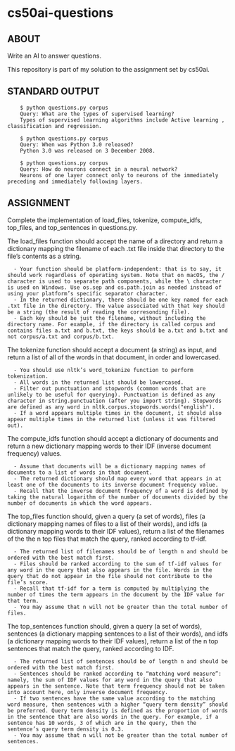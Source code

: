 # cs50ai-questions

## ABOUT

Write an AI to answer questions.

This repository is part of my solution to the assignment set by cs50ai.


## STANDARD OUTPUT

        $ python questions.py corpus
        Query: What are the types of supervised learning?
        Types of supervised learning algorithms include Active learning , classification and regression.

        $ python questions.py corpus
        Query: When was Python 3.0 released?
        Python 3.0 was released on 3 December 2008.

        $ python questions.py corpus
        Query: How do neurons connect in a neural network?
        Neurons of one layer connect only to neurons of the immediately preceding and immediately following layers.


## ASSIGNMENT

Complete the implementation of load_files, tokenize, compute_idfs, top_files, and top_sentences in questions.py.

The load_files function should accept the name of a directory and return a dictionary mapping the filename of each .txt file inside that directory to the file’s contents as a string.

      - Your function should be platform-independent: that is to say, it should work regardless of operating system. Note that on macOS, the / character is used to separate path components, while the \ character is used on Windows. Use os.sep and os.path.join as needed instead of using your platform’s specific separator character.
      - In the returned dictionary, there should be one key named for each .txt file in the directory. The value associated with that key should be a string (the result of reading the corresonding file).
      - Each key should be just the filename, without including the directory name. For example, if the directory is called corpus and contains files a.txt and b.txt, the keys should be a.txt and b.txt and not corpus/a.txt and corpus/b.txt.


The tokenize function should accept a document (a string) as input, and return a list of all of the words in that document, in order and lowercased.

      - You should use nltk’s word_tokenize function to perform tokenization.
      - All words in the returned list should be lowercased.
      - Filter out punctuation and stopwords (common words that are unlikely to be useful for querying). Punctuation is defined as any character in string.punctuation (after you import string). Stopwords are defined as any word in nltk.corpus.stopwords.words("english").
      - If a word appears multiple times in the document, it should also appear multiple times in the returned list (unless it was filtered out).


The compute_idfs function should accept a dictionary of documents and return a new dictionary mapping words to their IDF (inverse document frequency) values.

      - Assume that documents will be a dictionary mapping names of documents to a list of words in that document.
      - The returned dictionary should map every word that appears in at least one of the documents to its inverse document frequency value.
      - Recall that the inverse document frequency of a word is defined by taking the natural logarithm of the number of documents divided by the number of documents in which the word appears.


The top_files function should, given a query (a set of words), files (a dictionary mapping names of files to a list of their words), and idfs (a dictionary mapping words to their IDF values), return a list of the filenames of the the n top files that match the query, ranked according to tf-idf.

      - The returned list of filenames should be of length n and should be ordered with the best match first.
      - Files should be ranked according to the sum of tf-idf values for any word in the query that also appears in the file. Words in the query that do not appear in the file should not contribute to the file’s score.
      - Recall that tf-idf for a term is computed by multiplying the number of times the term appears in the document by the IDF value for that term.
      - You may assume that n will not be greater than the total number of files.


The top_sentences function should, given a query (a set of words), sentences (a dictionary mapping sentences to a list of their words), and idfs (a dictionary mapping words to their IDF values), return a list of the n top sentences that match the query, ranked according to IDF.

      - The returned list of sentences should be of length n and should be ordered with the best match first.
      - Sentences should be ranked according to “matching word measure”: namely, the sum of IDF values for any word in the query that also appears in the sentence. Note that term frequency should not be taken into account here, only inverse document frequency.
      - If two sentences have the same value according to the matching word measure, then sentences with a higher “query term density” should be preferred. Query term density is defined as the proportion of words in the sentence that are also words in the query. For example, if a sentence has 10 words, 3 of which are in the query, then the sentence’s query term density is 0.3.
      - You may assume that n will not be greater than the total number of sentences.
